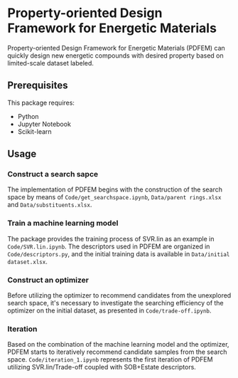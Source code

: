 # Property-oriented Design Framework for Energetic Materials
Property-oriented Design Framework for Energetic Materials (PDFEM) can quickly design new energetic compounds with desired property based on limited-scale dataset labeled.

## Prerequisites
This package requires:
* Python
* Jupyter Notebook
* Scikit-learn

## Usage
### Construct a search sapce
The implementation of PDFEM begins with the construction of the search space by means of `Code/get_searchspace.ipynb`, `Data/parent rings.xlsx` and `Data/substituents.xlsx`.

### Train a machine learning model
The package provides the training process of SVR.lin as an example in `Code/SVR.lin.ipynb`. The descriptors used in PDFEM are organized in `Code/descriptors.py`, and the initial training data is available in `Data/initial dataset.xlsx`.

### Construct an optimizer
Before utilizing the optimizer to recommend candidates from the unexplored search space, it's necessary to investigate the searching efficiency of the optimizer on the initial dataset, as presented in `Code/trade-off.ipynb`.

### Iteration
Based on the combination of the machine learning model and the optimizer, PDFEM starts to iteratively recommend candidate samples from the search space. `Code/iteration_1.ipynb` represents the first iteration of PDFEM utilizing SVR.lin/Trade-off coupled with SOB+Estate descriptors.
